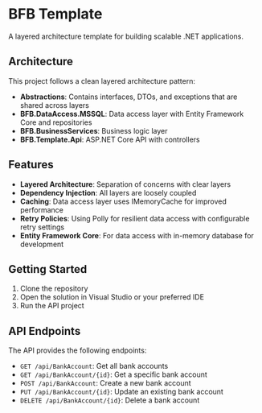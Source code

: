 # BFB Template

A layered architecture template for building scalable .NET applications.

## Architecture

This project follows a clean layered architecture pattern:

- **Abstractions**: Contains interfaces, DTOs, and exceptions that are shared across layers
- **BFB.DataAccess.MSSQL**: Data access layer with Entity Framework Core and repositories
- **BFB.BusinessServices**: Business logic layer
- **BFB.Template.Api**: ASP.NET Core API with controllers

## Features

- **Layered Architecture**: Separation of concerns with clear layers
- **Dependency Injection**: All layers are loosely coupled
- **Caching**: Data access layer uses IMemoryCache for improved performance
- **Retry Policies**: Using Polly for resilient data access with configurable retry settings
- **Entity Framework Core**: For data access with in-memory database for development

## Getting Started

1. Clone the repository
2. Open the solution in Visual Studio or your preferred IDE
3. Run the API project

## API Endpoints

The API provides the following endpoints:

- `GET /api/BankAccount`: Get all bank accounts
- `GET /api/BankAccount/{id}`: Get a specific bank account
- `POST /api/BankAccount`: Create a new bank account
- `PUT /api/BankAccount/{id}`: Update an existing bank account
- `DELETE /api/BankAccount/{id}`: Delete a bank account